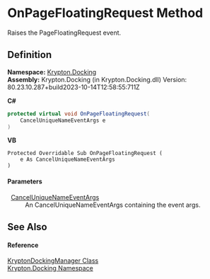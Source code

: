 # OnPageFloatingRequest Method


Raises the PageFloatingRequest event.



## Definition
**Namespace:** <a href="98399376-cf41-9454-4b4d-4fab2ca20bc7.md">Krypton.Docking</a>  
**Assembly:** Krypton.Docking (in Krypton.Docking.dll) Version: 80.23.10.287+build2023-10-14T12:58:55:711Z

**C#**
``` C#
protected virtual void OnPageFloatingRequest(
	CancelUniqueNameEventArgs e
)
```
**VB**
``` VB
Protected Overridable Sub OnPageFloatingRequest ( 
	e As CancelUniqueNameEventArgs
)
```



#### Parameters
<dl><dt>  <a href="52141e78-6b85-2f40-ee4f-bcf755cfe11f.md">CancelUniqueNameEventArgs</a></dt><dd>An CancelUniqueNameEventArgs containing the event args.</dd></dl>

## See Also


#### Reference
<a href="6c9c237d-95cb-a4ce-72c6-cd7684d3287e.md">KryptonDockingManager Class</a>  
<a href="98399376-cf41-9454-4b4d-4fab2ca20bc7.md">Krypton.Docking Namespace</a>  
